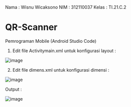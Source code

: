 Nama  : Wisnu Wicaksono
NIM   : 312110037
Kelas : TI.21.C.2

# QR-Scanner
Pemrograman Mobile (Android Studio Code)

1. Edit file Activitymain.xml untuk konfigurasi layout :

![image](https://user-images.githubusercontent.com/92707545/197370229-9a30c705-1113-460c-a4ee-040d35deeabf.png)

2. Edit file dimens.xml untuk konfigurasi dimensi :

![image](https://user-images.githubusercontent.com/92707545/197370277-18b44c75-f8ad-4577-8695-e6b55b3fb2e7.png)

Output :

![image](https://user-images.githubusercontent.com/92707545/197370296-c93205bb-218b-43f2-bf5b-cd79a9324768.png)
